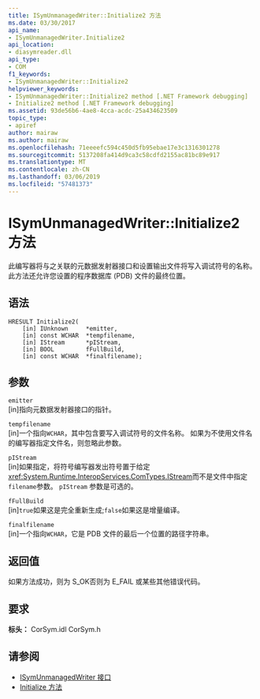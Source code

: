 ```yaml
---
title: ISymUnmanagedWriter::Initialize2 方法
ms.date: 03/30/2017
api_name:
- ISymUnmanagedWriter.Initialize2
api_location:
- diasymreader.dll
api_type:
- COM
f1_keywords:
- ISymUnmanagedWriter::Initialize2
helpviewer_keywords:
- ISymUnmanagedWriter::Initialize2 method [.NET Framework debugging]
- Initialize2 method [.NET Framework debugging]
ms.assetid: 93de56b6-4ae8-4cca-acdc-25a434623509
topic_type:
- apiref
author: mairaw
ms.author: mairaw
ms.openlocfilehash: 71eeeefc594c450d5fb95ebae17e3c1316301278
ms.sourcegitcommit: 5137208fa414d9ca3c58cdfd2155ac81bc89e917
ms.translationtype: MT
ms.contentlocale: zh-CN
ms.lasthandoff: 03/06/2019
ms.locfileid: "57481373"
---
```

# <a name="isymunmanagedwriterinitialize2-method"></a>ISymUnmanagedWriter::Initialize2 方法
此编写器将与之关联的元数据发射器接口和设置输出文件将写入调试符号的名称。 此方法还允许您设置的程序数据库 (PDB) 文件的最终位置。  
  
## <a name="syntax"></a>语法  
  
```  
HRESULT Initialize2(  
    [in] IUnknown     *emitter,  
    [in] const WCHAR  *tempfilename,  
    [in] IStream      *pIStream,  
    [in] BOOL         fFullBuild,  
    [in] const WCHAR  *finalfilename);  
```  
  
## <a name="parameters"></a>参数  
 `emitter`  
 [in]指向元数据发射器接口的指针。  
  
 `tempfilename`  
 [in]一个指向`WCHAR`，其中包含要写入调试符号的文件名称。 如果为不使用文件名的编写器指定文件名，则忽略此参数。  
  
 `pIStream`  
 [in]如果指定，将符号编写器发出符号置于给定<xref:System.Runtime.InteropServices.ComTypes.IStream>而不是文件中指定`filename`参数。 `pIStream` 参数是可选的。  
  
 `fFullBuild`  
 [in]`true`如果这是完全重新生成;`false`如果这是增量编译。  
  
 `finalfilename`  
 [in]一个指向`WCHAR`，它是 PDB 文件的最后一个位置的路径字符串。  
  
## <a name="return-value"></a>返回值  
 如果方法成功，则为 S_OK否则为 E_FAIL 或某些其他错误代码。  
  
## <a name="requirements"></a>要求  
 **标头：** CorSym.idl CorSym.h  
  
## <a name="see-also"></a>请参阅
- [ISymUnmanagedWriter 接口](../../../../docs/framework/unmanaged-api/diagnostics/isymunmanagedwriter-interface.md)
- [Initialize 方法](../../../../docs/framework/unmanaged-api/diagnostics/isymunmanagedwriter-initialize-method.md)
